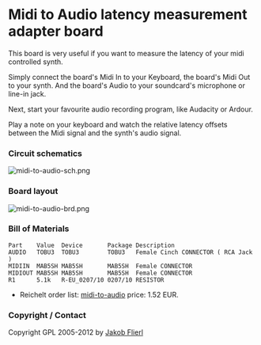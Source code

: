 # Midi to Audio latency measurement adapter board

This board is very useful if you want to measure the latency of your midi controlled synth.

Simply connect the board's Midi In to your Keyboard, the board's Midi Out to your synth. And the board's Audio to your soundcard's microphone or line-in jack.

Next, start your favourite audio recording program, like Audacity or Ardour.

Play a note on your keyboard and watch the relative latency offsets between the Midi signal and the synth's audio signal.

### Circuit schematics

![midi-to-audio-sch.png](../../../../raw/master/eagle/projects/midi-to-audio/midi-to-audio-sch.png)

### Board layout

![midi-to-audio-brd.png](../../../../raw/master/eagle/projects/midi-to-audio/midi-to-audio-brd.png)

### Bill of Materials

```
Part    Value  Device       Package Description
AUDIO   TOBU3  TOBU3        TOBU3   Female Cinch CONNECTOR ( RCA Jack )
MIDIIN  MAB5SH MAB5SH       MAB5SH  Female CONNECTOR
MIDIOUT MAB5SH MAB5SH       MAB5SH  Female CONNECTOR
R1      5.1k   R-EU_0207/10 0207/10 RESISTOR
```

*   Reichelt order list: [midi-to-audio](http://www.reichelt.de/?ACTION=20;AWKID=527545;PROVID=2084) price: 1.52 EUR.

### Copyright / Contact

Copyright GPL 2005-2012 by [Jakob Flierl](https://github.com/koppi)

